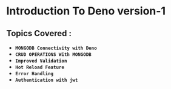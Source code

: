 # Introduction To Deno version-1

## Topics Covered :
-  **`MONGODB Connectivity with Deno`** 
-  **`CRUD OPERATIONS With MONGODB`** 
-  **`Improved Validation `** 
-  **`Hot Reload Feature `** 
-  **`Error Handling`** 
-  **`Authentication with jwt`**
